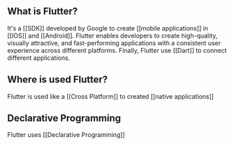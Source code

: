 
## What is Flutter?

It's a [[SDK]] developed by Google to create [[mobile applications]] in [[IOS]] and [[Android]]. Flutter enables developers to create high-quality, visually attractive, and fast-performing applications with a consistent user experience across different platforms. Finally, Flutter use [[Dart]] to connect different applications.

## Where is used Flutter?

Flutter is used like a [[Cross Platform]] to created [[native applications]] 

## Declarative Programming

Flutter uses [[Declarative Programming]]
